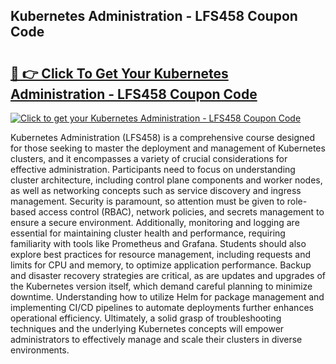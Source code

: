 ## Kubernetes Administration - LFS458 Coupon Code

# <h2><a href="https://gitdownloader.com/linuxfoundation.php">🔗 👉 Click To Get Your Kubernetes Administration - LFS458 Coupon Code</a></h2>

[![Click to get your Kubernetes Administration - LFS458 Coupon Code](https://gitdownloader.com/linuxfoundation.jpg)](https://gitdownloader.com/linuxfoundation.php)

Kubernetes Administration (LFS458) is a comprehensive course designed for those seeking to master the deployment and management of Kubernetes clusters, and it encompasses a variety of crucial considerations for effective administration. Participants need to focus on understanding cluster architecture, including control plane components and worker nodes, as well as networking concepts such as service discovery and ingress management. Security is paramount, so attention must be given to role-based access control (RBAC), network policies, and secrets management to ensure a secure environment. Additionally, monitoring and logging are essential for maintaining cluster health and performance, requiring familiarity with tools like Prometheus and Grafana. Students should also explore best practices for resource management, including requests and limits for CPU and memory, to optimize application performance. Backup and disaster recovery strategies are critical, as are updates and upgrades of the Kubernetes version itself, which demand careful planning to minimize downtime. Understanding how to utilize Helm for package management and implementing CI/CD pipelines to automate deployments further enhances operational efficiency. Ultimately, a solid grasp of troubleshooting techniques and the underlying Kubernetes concepts will empower administrators to effectively manage and scale their clusters in diverse environments.
